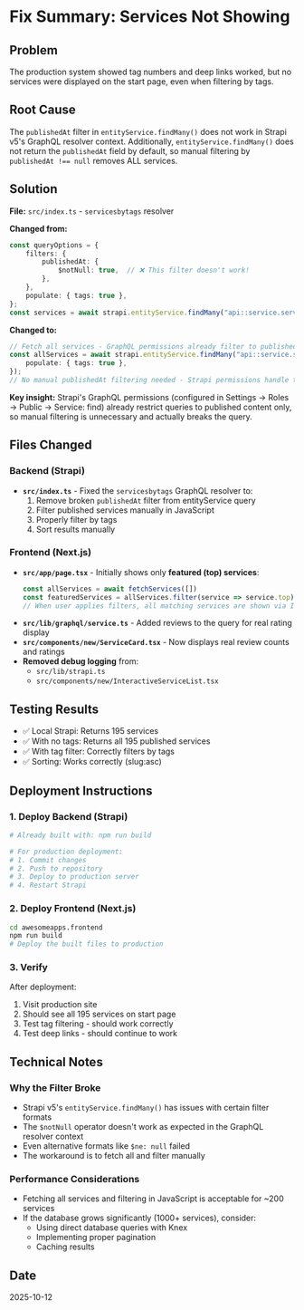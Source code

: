 # Fix Summary: Services Not Showing

## Problem
The production system showed tag numbers and deep links worked, but no services were displayed on the start page, even when filtering by tags.

## Root Cause
The `publishedAt` filter in `entityService.findMany()` does not work in Strapi v5's GraphQL resolver context. Additionally, `entityService.findMany()` does not return the `publishedAt` field by default, so manual filtering by `publishedAt !== null` removes ALL services.

## Solution
**File:** `src/index.ts` - `servicesbytags` resolver

**Changed from:**
```typescript
const queryOptions = {
    filters: {
        publishedAt: {
            $notNull: true,  // ❌ This filter doesn't work!
        },
    },
    populate: { tags: true },
};
const services = await strapi.entityService.findMany("api::service.service", queryOptions);
```

**Changed to:**
```typescript
// Fetch all services - GraphQL permissions already filter to published only
const allServices = await strapi.entityService.findMany("api::service.service", {
    populate: { tags: true },
});
// No manual publishedAt filtering needed - Strapi permissions handle this
```

**Key insight:** Strapi's GraphQL permissions (configured in Settings → Roles → Public → Service: find) already restrict queries to published content only, so manual filtering is unnecessary and actually breaks the query.

## Files Changed

### Backend (Strapi)
- **`src/index.ts`** - Fixed the `servicesbytags` GraphQL resolver to:
  1. Remove broken `publishedAt` filter from entityService query
  2. Filter published services manually in JavaScript
  3. Properly filter by tags
  4. Sort results manually

### Frontend (Next.js)
- **`src/app/page.tsx`** - Initially shows only **featured (top) services**:
  ```typescript
  const allServices = await fetchServices([])
  const featuredServices = allServices.filter(service => service.top)
  // When user applies filters, all matching services are shown via InteractiveServiceList
  ```
- **`src/lib/graphql/service.ts`** - Added reviews to the query for real rating display
- **`src/components/new/ServiceCard.tsx`** - Now displays real review counts and ratings
- **Removed debug logging** from:
  - `src/lib/strapi.ts`
  - `src/components/new/InteractiveServiceList.tsx`

## Testing Results
- ✅ Local Strapi: Returns 195 services
- ✅ With no tags: Returns all 195 published services
- ✅ With tag filter: Correctly filters by tags
- ✅ Sorting: Works correctly (slug:asc)

## Deployment Instructions

### 1. Deploy Backend (Strapi)
```bash
# Already built with: npm run build

# For production deployment:
# 1. Commit changes
# 2. Push to repository
# 3. Deploy to production server
# 4. Restart Strapi
```

### 2. Deploy Frontend (Next.js)
```bash
cd awesomeapps.frontend
npm run build
# Deploy the built files to production
```

### 3. Verify
After deployment:
1. Visit production site
2. Should see all 195 services on start page
3. Test tag filtering - should work correctly
4. Test deep links - should continue to work

## Technical Notes

### Why the Filter Broke
- Strapi v5's `entityService.findMany()` has issues with certain filter formats
- The `$notNull` operator doesn't work as expected in the GraphQL resolver context
- Even alternative formats like `$ne: null` failed
- The workaround is to fetch all and filter manually

### Performance Considerations
- Fetching all services and filtering in JavaScript is acceptable for ~200 services
- If the database grows significantly (1000+ services), consider:
  - Using direct database queries with Knex
  - Implementing proper pagination
  - Caching results

## Date
2025-10-12

